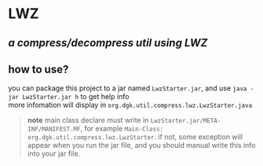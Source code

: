 # LWZ

## *a compress/decompress util using LWZ*

## how to use?

you can package this project to a jar named `LwzStarter.jar`, and use `java -jar LwzStarter.jar h` to get help info  
more infomation will display in `org.dgk.util.compress.lwz.LwzStarter.java`  
> **note**
> main class declare must write in `LwzStarter.jar/META-INF/MANIFEST.MF`, for example `Main-Class: org.dgk.util.compress.lwz.LwzStarter`. if not, some exception will appear when you run the jar file, and you should manual write this info into your jar file.